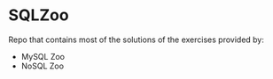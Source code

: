 # SQLZoo

Repo that contains most of the solutions of the exercises provided by: 
* MySQL Zoo
* NoSQL Zoo
